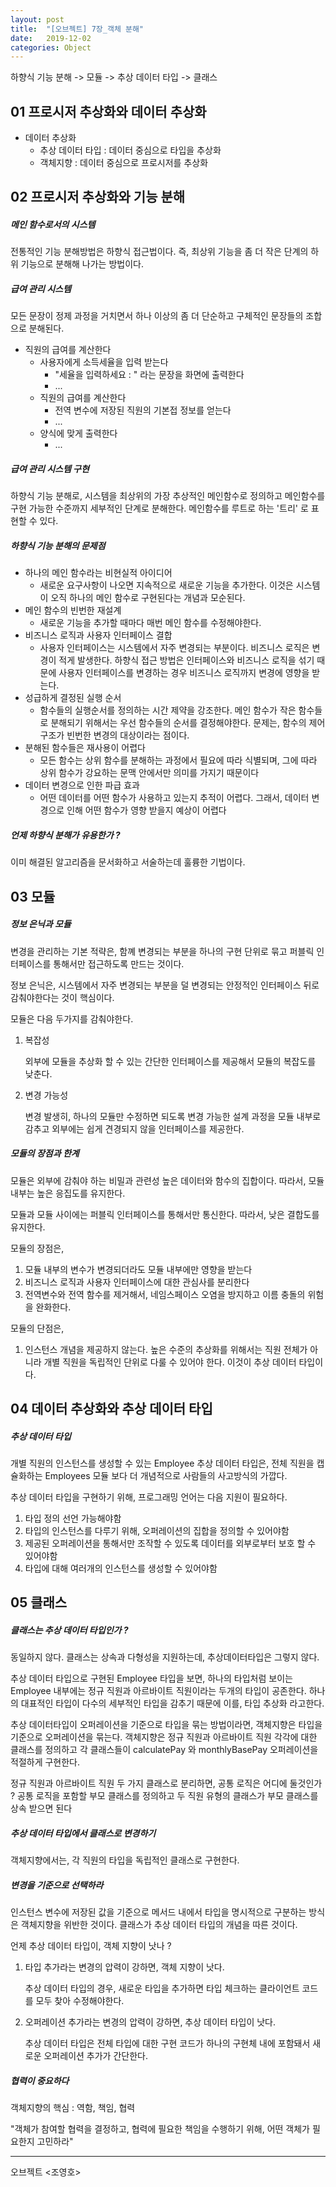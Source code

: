 ```yaml
---
layout: post
title:  "[오브젝트] 7장_객체 분해"
date:   2019-12-02
categories: Object
---
```


하향식 기능 분해 -> 모듈 -> 추상 데이터 타입 -> 클래스

## 01 프로시저 추상화와 데이터 추상화

- 데이터 추상화
  - 추상 데이터 타입 : 데이터 중심으로 타입을 추상화
  - 객체지향 : 데이터 중심으로 프로시저를 추상화

## 02 프로시저 추상화와 기능 분해

##### 메인 함수로서의 시스템

전통적인 기능 분해방법은 하향식 접근법이다. 즉, 최상위 기능을 좀 더 작은 단계의 하위 기능으로 분해해 나가는 방법이다.

##### 급여 관리 시스템

모든 문장이 정제 과정을 거치면서 하나 이상의 좀 더 단순하고 구체적인 문장들의 조합으로 분해된다.

- 직원의 급여를 계산한다
  - 사용자에게 소득세율을 입력 받는다
    - "세율을 입력하세요 : " 라는 문장을 화면에 출력한다
    - ...
  - 직원의 급여를 계산한다
    - 전역 변수에 저장된 직원의 기본접 정보를 얻는다
    - ...
  - 양식에 맞게 출력한다
    - ...

##### 급여 관리 시스템 구현

하향식 기능 분해로, 시스템을 최상위의 가장 추상적인 메인함수로 정의하고 메인함수를 구현 가능한 수준까지 세부적인 단계로 분해한다. 메인함수를 루트로 하는 '트리' 로 표현할 수 있다.

##### 하향식 기능 분해의 문제점

- 하나의 메인 함수라는 비현실적 아이디어
  - 새로운 요구사항이 나오면 지속적으로 새로운 기능을 추가한다. 이것은 시스템이 오직 하나의 메인 함수로 구현된다는 개념과 모순된다.
- 메인 함수의 빈번한 재설계
  - 새로운 기능을 추가할 때마다 매번 메인 함수를 수정해야한다.
- 비즈니스 로직과 사용자 인터페이스 결합
  - 사용자 인터페이스는 시스템에서 자주 변경되는 부분이다. 비즈니스 로직은 변경이 적게 발생한다. 하향식 접근 방법은 인터페이스와 비즈니스 로직을 섞기 때문에 사용자 인터페이스를 변경하는 경우 비즈니스 로직까지 변경에 영향을 받는다.
- 성급하게 결정된 실행 순서
  - 함수들의 실행순서를 정의하는 시간 제약을 강조한다. 메인 함수가 작은 함수들로 분해되기 위해서는 우선 함수들의 순서를 결정해야한다. 문제는, 함수의 제어 구조가 빈번한 변경의 대상이라는 점이다. 
- 분해된 함수들은 재사용이 어렵다
  - 모든 함수는 상위 함수를 분해하는 과정에서 필요에 따라 식별되며, 그에 따라 상위 함수가 강요하는 문맥 안에서만 의미를 가지기 때문이다
- 데이터 변경으로 인한 파급 효과
  - 어떤 데이터를 어떤 함수가 사용하고 있는지 추적이 어렵다. 그래서, 데이터 변경으로 인해 어떤 함수가 영향 받을지 예상이 어렵다

##### 언제 하향식 분해가 유용한가 ?

이미 해결된 알고리즘을 문서화하고 서술하는데 훌륭한 기법이다. 

## 03 모듈

##### 정보 은닉과 모듈

변경을 관리하는 기본 적략은, 함꼐 변경되는 부분을 하나의 구현 단위로 묶고 퍼블릭 인터페이스를 통해서만 접근하도록 만드는 것이다. 

정보 은닉은, 시스템에서 자주 변경되는 부분을 덜 변경되는 안정적인 인터페이스 뒤로 감춰야한다는 것이 핵심이다.

모듈은 다음 두가지를 감춰야한다.

1. 복잡성

   외부에 모듈을 추상화 할 수 있는 간단한 인터페이스를 제공해서 모듈의 복잡도를 낮춘다.

2. 변경 가능성

   변경 발생히, 하나의 모듈만 수정하면 되도록 변경 가능한 설계 과정을 모듈 내부로 감추고 외부에는 쉽게 견경되지 않을 인터페이스를 제공한다.

##### 모듈의 장점과 한계

모듈은 외부에 감춰야 하는 비밀과 관련성 높은 데이터와 함수의 집합이다. 따라서, 모듈 내부는 높은 응집도를 유지한다.

모듈과 모듈 사이에는 퍼블릭 인터페이스를 통해서만 통신한다. 따라서, 낮은 결합도를 유지한다.

모듈의 장점은,

1. 모듈 내부의 변수가 변경되더라도 모듈 내부에만 영향을 받는다
2. 비즈니스 로직과 사용자 인터페이스에 대한 관심사를 분리한다
3. 전역변수와 전역 함수를 제거해서, 네임스페이스 오염을 방지하고 이름 충돌의 위험을 완화한다.

모듈의 단점은,

1. 인스턴스 개념을 제공하지 않는다. 높은 수준의 추상화를 위해서는 직원 전체가 아니라 개별 직원을 독립적인 단위로 다룰 수 있어야 한다. 이것이 추상 데이터 타입이다.

## 04 데이터 추상화와 추상 데이터 타입

##### 추상 데이터 타입

개별 직원의 인스턴스를 생성할 수 있는 Employee 추상 데이터 타입은, 전체 직원을 캡슐화하는 Employees 모듈 보다 더 개념적으로 사람들의 사고방식의 가깝다.

추상 데이터 타입을 구현하기 위해, 프로그래밍 언어는 다음 지원이 필요하다.

1. 타입 정의 선언 가능해야함
2. 타입의 인스턴스를 다루기 위해, 오퍼레이션의 집합을 정의할 수 있어야함
3. 제공된 오퍼레이션을 통해서만 조작할 수 있도록 데이터를 외부로부터 보호 할 수 있어야함
4. 타입에 대해 여러개의 인스턴스를 생성할 수 있어야함

## 05 클래스

##### 클래스는 추상 데이터 타입인가 ?

동일하지 않다. 클래스는 상속과 다형성을 지원하는데, 추상데이터타입은 그렇지 않다.

추상 데이터 타입으로 구현된 Employee 타입을 보면, 하나의 타입처럼 보이는 Employee 내부에는 정규 직원과 아르바이트 직원이라는 두개의 타입이 공존한다. 하나의 대표적인 타입이 다수의 세부적인 타입을 감추기 때문에 이를, 타입 추상화 라고한다.

추상 데이터타입이 오퍼레이션을 기준으로 타입을 묶는 방법이라면, 객체지향은 타입을 기준으로 오퍼레이션을 묶는다. 객체지향은 정규 직원과 아르바이트 직원 각각에 대한 클래스를 정의하고 각 클래스들이 calculatePay 와 monthlyBasePay 오퍼레이션을 적절하게 구현한다.

정규 직원과 아르바이트 직원 두 가지 클래스로 분리하면, 공통 로직은 어디에 둘것인가 ? 공통 로직을 포함할 부모 클래스를 정의하고 두 직원 유형의 클래스가 부모 클래스를 상속 받으면 된다

##### 추상 데이터 타입에서 클래스로 변경하기

객체지향에서는, 각 직원의 타입을 독립적인 클래스로 구현한다. 

##### 변경을 기준으로 선택하라

인스턴스 변수에 저장된 값을 기준으로 메서드 내에서 타입을 명시적으로 구분하는 방식은 객체지향을 위반한 것이다. 클래스가 추상 데이터 타입의 개념을 따른 것이다.

언제 추상 데이터 타입이, 객체 지향이 낫나 ?

1. 타입 추가라는 변경의 압력이 강하면, 객체 지향이 낫다. 

   추상 데이터 타입의 경우, 새로운 타입을 추가하면 타입 체크하는 클라이언트 코드를 모두 찾아 수정해야한다.

2. 오퍼레이션 추가라는 변경의 압력이 강하면, 추상 데이터 타입이 낫다. 

   추상 데이터 타입은 전체 타입에 대한 구현 코드가 하나의 구현체 내에 포함돼서 새로운 오퍼레이션 추가가 간단한다.

##### 협력이 중요하다

객체지향의 핵심 : 역함, 책임, 협력

"객체가 참여할 협력을 결정하고, 협력에 필요한 책임을 수행하기 위해, 어떤 객체가 필요한지 고민하라"

---

오브젝트 <조영호>